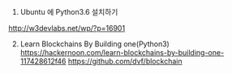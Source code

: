1. Ubuntu 에 Python3.6 설치하기

http://w3devlabs.net/wp/?p=16901

2. Learn Blockchains By Building one(Python3)
https://hackernoon.com/learn-blockchains-by-building-one-117428612f46
https://github.com/dvf/blockchain